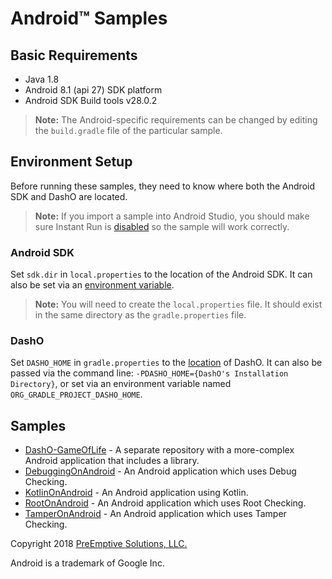 # Android&trade; Samples

## Basic Requirements

* Java 1.8
* Android 8.1 (api 27) SDK platform
* Android SDK Build tools v28.0.2

>**Note:** The Android-specific requirements can be changed by editing the `build.gradle` file of the particular sample.

## Environment Setup

Before running these samples, they need to know where both the Android SDK and DashO are located.
>**Note:** If you import a sample into Android Studio, you should make sure Instant Run is [disabled](https://developer.android.com/studio/run/#disable-ir) so the sample will work correctly.

### Android SDK

Set `sdk.dir` in `local.properties` to the location of the Android SDK.
It can also be set via an [environment variable](https://developer.android.com/studio/command-line/variables.html).

>**Note:** You will need to create the `local.properties` file.
>It should exist in the same directory as the `gradle.properties` file.

### DashO

Set `DASHO_HOME` in `gradle.properties` to the [location](https://www.preemptive.com/dasho/pro/userguide/en/getting_started_first.html#install_dir) of DashO.
It can also be passed via the command line: `-PDASHO_HOME={DashO's Installation Directory}`, or set via an environment variable named `ORG_GRADLE_PROJECT_DASHO_HOME`.

## Samples

* [DashO-GameOfLife](https://github.com/preemptive/DashO-GameOfLife) - A separate repository with a more-complex Android application that includes a library.
* [DebuggingOnAndroid](DebuggingOnAndroid) - An Android application which uses Debug Checking.
* [KotlinOnAndroid](KotlinOnAndroid) - An Android application using Kotlin.
* [RootOnAndroid](RootOnAndroid) - An Android application which uses Root Checking.
* [TamperOnAndroid](TamperOnAndroid) - An Android application which uses Tamper Checking.

Copyright 2018 [PreEmptive Solutions, LLC.](https://www.preemptive.com)

Android is a trademark of Google Inc.